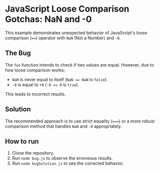 # JavaScript Loose Comparison Gotchas: NaN and -0

This example demonstrates unexpected behavior of JavaScript's loose comparison (`==`) operator with `NaN` (Not a Number) and `-0`.

## The Bug

The `foo` function intends to check if two values are equal. However, due to how loose comparison works:

- `NaN` is never equal to itself (`NaN == NaN` is `false`).
- `-0` is equal to `+0` (`-0 == 0` is `true`).

This leads to incorrect results.

## Solution

The recommended approach is to use strict equality (`===`) or a more robust comparison method that handles `NaN` and `-0` appropriately.

## How to run

1. Clone the repository.
2. Run `node bug.js` to observe the erroneous results.
3. Run `node bugSolution.js` to see the corrected behavior.
